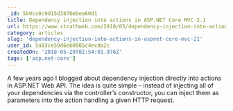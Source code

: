 ```yaml
---
_id: 5b0cc0c9d15d3870ebee60d1
title: Dependency injection into actions in ASP.NET Core MVC 2.1
url: https://www.strathweb.com/2018/05/dependency-injection-into-actions-in-asp-net-core-mvc-2-1/
category: articles
slug: 'dependency-injection-into-actions-in-aspnet-core-mvc-21'
user_id: 5a83ce59d6eb0005c4ecda2c
createdOn: '2018-05-29T02:54:01.976Z'
tags: ['asp.net-core']
---
```


A few years ago I blogged about dependency injection directly into actions in ASP.NET Web API. The idea is quite simple – instead of injecting all of your dependencies via the controller’s constructor, you can inject them as parameters into the action handling a given HTTP request.

